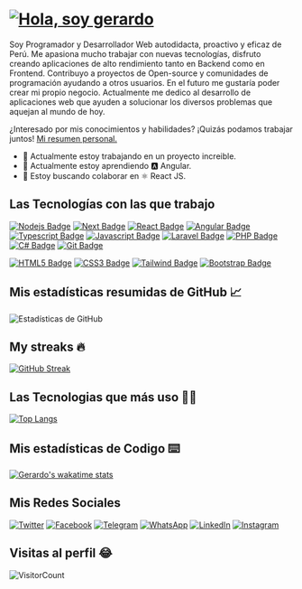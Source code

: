 # [![Hola, soy gerardo](https://readme-typing-svg.herokuapp.com?font=Source+Code+Pro&color=%2336BCF7&size=30&lines=Hola+%F0%9F%91%8B%2C+soy+Gerardo)](https://git.io/typing-svg)

Soy Programador y Desarrollador Web autodidacta, proactivo y eficaz de Perú. Me apasiona mucho trabajar con nuevas tecnologías, disfruto creando aplicaciones de alto rendimiento tanto en Backend como en Frontend.
Contribuyo a proyectos de Open-source y comunidades de programación ayudando a otros usuarios. En el futuro me gustaría poder crear mi propio negocio.
Actualmente me dedico al desarrollo de aplicaciones web que ayuden a solucionar los diversos problemas que aquejan al mundo de hoy.

¿Interesado por mis conocimientos y habilidades? ¡Quizás podamos trabajar juntos! [Mi resumen personal.](https://chaicopadillag.github.io/)

- 🔭 Actualmente estoy trabajando en un proyecto increible.
- 🌱 Actualmente estoy aprendiendo 🅰️ Angular.
- 👯 Estoy buscando colaborar en ⚛️ React JS.

## Las Tecnologías con las que trabajo

[![Nodejs Badge](https://img.shields.io/badge/-Node.js-3c873a?style=for-the-badge&labelColor=black&logo=node.js&logoColor=68a063)](#)
[![Next Badge](https://img.shields.io/badge/-Next.js-ffffff?style=for-the-badge&labelColor=black&logo=next.js&logoColor=fffff)](#)
[![React Badge](https://img.shields.io/badge/-React.js-61DBFB?style=for-the-badge&labelColor=black&logo=react&logoColor=61DBFB)](#)
[![Angular Badge](https://img.shields.io/badge/-Angular-d4173b?style=for-the-badge&labelColor=black&logo=angular&logoColor=d4173b)](#)
[![Typescript Badge](https://img.shields.io/badge/-Typescript-007acc?style=for-the-badge&labelColor=black&logo=typescript&logoColor=007acc)](#)
[![Javascript Badge](https://img.shields.io/badge/-Javascript-F0DB4F?style=for-the-badge&labelColor=black&logo=javascript&logoColor=F0DB4F)](#)
[![Laravel Badge](https://img.shields.io/badge/-Laravel-ff2d20?style=for-the-badge&labelColor=black&logo=laravel&logoColor=ff2d20)](#)
[![PHP Badge](https://img.shields.io/badge/-php-474a8a?style=for-the-badge&labelColor=black&logo=php&logoColor=474a8a)](#)
[![C# Badge](https://img.shields.io/badge/-csharp-purple?style=for-the-badge&labelColor=black&logo=csharp&logoColor=ffffff)](#)
[![Git Badge](https://img.shields.io/badge/-Git-f1502f?style=for-the-badge&labelColor=black&logo=git&logoColor=f1502f)](#)

[![HTML5 Badge](https://img.shields.io/badge/-html5-e34c26?style=for-the-badge&labelColor=black&logo=html5&logoColor=e34c26)](#)
[![CSS3 Badge](https://img.shields.io/badge/-css-2965f1?style=for-the-badge&labelColor=black&logo=css3&logoColor=2965f1)](#)
[![Tailwind Badge](https://img.shields.io/badge/-Tailwindcss-06B6D4?style=for-the-badge&labelColor=black&logo=Tailwindcss&logoColor=06B6D4)](#)
[![Bootstrap Badge](https://img.shields.io/badge/-Bootstrap-0d6efd?style=for-the-badge&labelColor=black&logo=bootstrap&logoColor=0d6efd)](#)

## Mis estadísticas resumidas de GitHub 📈

![Estadísticas de GitHub](https://github-readme-stats.vercel.app/api?username=chaicopadillag&theme=ayu-mirage&show_icons=true&count_private=true)

## My streaks 🔥

[![GitHub Streak](http://github-readme-streak-stats.herokuapp.com?user=chaicopadillag&theme=ayu-mirage&date_format=j%2Fn%5B%2FY%5D)](https://git.io/streak-stats)

## Las Tecnologias que más uso 👨‍💻

[![Top Langs](https://github-readme-stats.vercel.app/api/top-langs/?username=chaicopadillag&theme=ayu-mirage&langs_count=6&layout=compact)](https://chaicopadillag.github.io/)

## Mis estadísticas de Codigo ⌨️

[![Gerardo's wakatime stats](https://github-readme-stats.vercel.app/api/wakatime?username=chaicopadillag&theme=ayu-mirage)](https://chaicopadillag.github.io/)

## Mis Redes Sociales

[![Twitter](https://img.shields.io/badge/Twitter-%231DA1F2.svg?style=for-the-badge&logo=Twitter&logoColor=white)](<[#](https://twitter.com/chaicopadillag)>)
[![Facebook](https://img.shields.io/badge/Facebook-%231877F2.svg?style=for-the-badge&logo=Facebook&logoColor=white)](<[#](https://www.facebook.com/chaicopadillag)>)
[![Telegram](https://img.shields.io/badge/Telegram-2CA5E0?style=for-the-badge&logo=telegram&logoColor=white)](<[#](https://t.me/ReactJSEspanol)>)
[![WhatsApp](https://img.shields.io/badge/WhatsApp-25D366?style=for-the-badge&logo=whatsapp&logoColor=white)](<[#](https://api.whatsapp.com/send?phone=51928522616&text=Hola%20G.%20Chaico,%20me%20contacto%20desde%20tu%20web%20personal.)>)
[![LinkedIn](https://img.shields.io/badge/linkedin-%230077B5.svg?style=for-the-badge&logo=linkedin&logoColor=white)](https://www.linkedin.com/in/chaicopadillag/)
[![Instagram](https://img.shields.io/badge/Instagram-%23E4405F.svg?style=for-the-badge&logo=Instagram&logoColor=white)](<[#](https://www.instagram.com/chaicopadillag/)>)

## Visitas al perfil 😂

![VisitorCount](https://profile-counter.glitch.me/chaicopadillag/count.svg)
